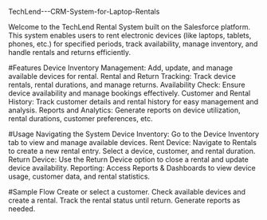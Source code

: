 TechLend---CRM-System-for-Laptop-Rentals

Welcome to the TechLend Rental System built on the Salesforce platform. This system enables users to rent electronic devices (like laptops, tablets, phones, etc.) for specified periods, track availability, manage inventory, and handle rentals and returns efficiently.

#Features Device Inventory Management: Add, update, and manage available devices for rental. Rental and Return Tracking: Track device rentals, rental durations, and manage returns. Availability Check: Ensure device availability and manage bookings effectively. Customer and Rental History: Track customer details and rental history for easy management and analysis. Reports and Analytics: Generate reports on device utilization, rental durations, customer preferences, etc.

#Usage Navigating the System Device Inventory: Go to the Device Inventory tab to view and manage available devices. Rent Device: Navigate to Rentals to create a new rental entry. Select a device, customer, and rental duration. Return Device: Use the Return Device option to close a rental and update device availability. Reporting: Access Reports & Dashboards to view device usage, customer data, and rental statistics.

#Sample Flow Create or select a customer. Check available devices and create a rental. Track the rental status until return. Generate reports as needed.
